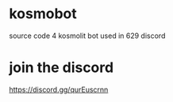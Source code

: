 # kosmobot
source code 4 kosmolit bot used in 629 discord
# join the discord
https://discord.gg/qurEuscrnn

